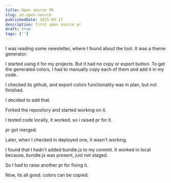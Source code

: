 ```yaml
---
title: Open source PR
slug: on-open-source
publishedDate: 2025-03-17
description: first open source pr
draft: true
tags: ['']
---
```


I was reading some newsletter, where I found about the tool. It was a theme generator.

I started using it for my projects. But it had no copy or export button. To get the generated colors, I had to manually copy each of them and add it in my code.

I checked its github, and export colors functionality was in plan, but not finished.

I decided to add that.

Forked the repository and started working on it.

I tested code locally, it worked. so i raised pr for it.

pr got merged.

Later, when I checked in deployed one, it wasn't working.

I found that I hadn't added bundle.js to my commit. It worked in local because, bundle.js was present, just not staged.

So I had to raise another pr for fixing it.

Now, its all good. colors can be copied.
